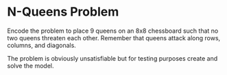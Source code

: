 # N-Queens Problem

Encode the problem to place 9 queens on an 8x8 chessboard such that no two queens threaten each other. Remember that queens attack along rows, columns, and diagonals. 

The problem is obviously unsatisfiable but for testing purposes create and solve the model.